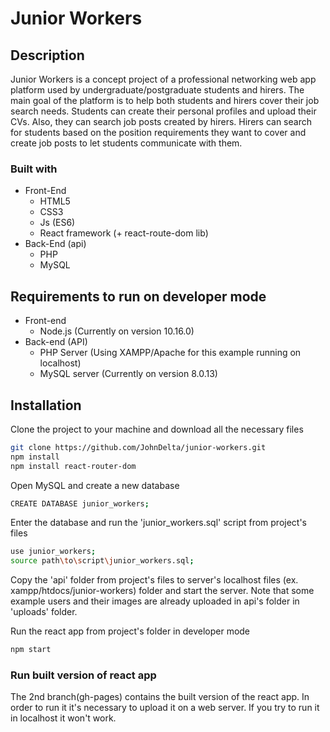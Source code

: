 # Junior Workers

## Description

Junior Workers is a concept project of a professional networking web app platform used by undergraduate/postgraduate students and hirers. The main goal of the platform is to help both students and hirers cover their job search needs. Students can create their personal profiles and upload their CVs. Also, they can search job posts created by hirers. Hirers can search for students based on the position requirements they want to cover and create job posts to let students communicate with them.

### Built with
- Front-End
  - HTML5
  - CSS3
  - Js (ES6)
  - React framework (+ react-route-dom lib)
- Back-End (api)
  - PHP
  - MySQL

## Requirements to run on developer mode
- Front-end
  - Node.js (Currently on version 10.16.0)
- Back-end (API)
  - PHP Server (Using XAMPP/Apache for this example running on localhost)
  - MySQL server (Currently on version 8.0.13)

## Installation

  Clone the project to your machine and download all the necessary files
```bash
git clone https://github.com/JohnDelta/junior-workers.git
npm install
npm install react-router-dom
```

  Open MySQL and create a new database
```bash
CREATE DATABASE junior_workers;
```

  Enter the database and run the 'junior_workers.sql' script from project's files
```bash
use junior_workers;
source path\to\script\junior_workers.sql;
```

  Copy the 'api' folder from project's files to server's localhost files (ex. xampp/htdocs/junior-workers) folder and start the server. Note that some example users and their images are already uploaded in api's folder in 'uploads' folder.

  Run the react app from project's folder in developer mode
```bash
npm start
```

### Run built version of react app
The 2nd branch(gh-pages) contains the built version of the react app. In order to run it it's necessary to upload it on a web server. If you try to run it in localhost it won't work.

